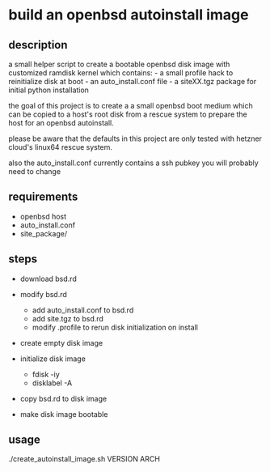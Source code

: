 # build an openbsd autoinstall image

## description
a small helper script to create a bootable openbsd disk image
with customized ramdisk kernel which contains:
	- a small profile hack to reinitialize disk at boot
	- an auto_install.conf file
	- a siteXX.tgz package for initial python installation

the goal of this project is to create a a small openbsd boot medium
which can be copied to a host's root disk from a rescue system to
prepare the host for an openbsd autoinstall.

please be aware that the defaults in this project are only tested with hetzner cloud's
linux64 rescue system. 

also the auto_install.conf currently contains a ssh pubkey you will probably need to change

## requirements
- openbsd host
- auto_install.conf
- site_package/

## steps

- download bsd.rd
- modify bsd.rd
  - add auto_install.conf to bsd.rd
  - add site.tgz to bsd.rd
  - modify .profile to rerun disk initialization on install

- create empty disk image
- initialize disk image
  - fdisk -iy
  - disklabel -A

- copy bsd.rd to disk image
- make disk image bootable

## usage

./create_autoinstall_image.sh VERSION ARCH
